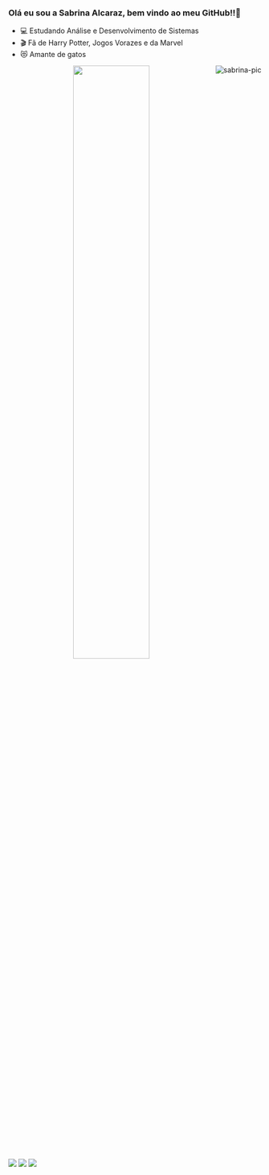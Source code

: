 ### Olá eu sou a Sabrina Alcaraz, bem vindo ao meu GitHub!!🤗
 
- 💻 Estudando Análise e Desenvolvimento de Sistemas 
- 🎬 Fã de Harry Potter, Jogos Vorazes e da Marvel
- 😻 Amante de gatos


<div align="center">
  <a href="https://github.com/Sabrinalcaraz">
  <img width="55%" src="https://github-readme-stats.vercel.app/api?username=Sabrinalcaraz&show_icons=true&theme=dracula&include_all_commits=true&count_private=true"/>
  <img align="right" alt="sabrina-pic" src="https://cdn.discordapp.com/attachments/984550108945338409/984551114286444544/picasion.com_a80b387589b60c392af02d6a3d22e8ca.gif">
    </div> 
    
  ##
    
    
  <a href="https://instagram.com/sabrinalcaraz" target="_blank"><img src="https://img.shields.io/badge/-Instagram-%23E4405F?style=for-the-badge&logo=instagram&logoColor=white" target="_blank"></a>
 	<a href="https://twitter.com/sabriinalcaraz" target="_blank"><img src="https://img.shields.io/badge/Twitter-1DA1F2?style=for-the-badge&logo=twitter&logoColor=white" target="_blank"></a>
  <a href = "mailto:sabrininha,alcaraz.sa@gmail.com"><img src="https://img.shields.io/badge/-Gmail-%23333?style=for-the-badge&logo=gmail&logoColor=white" target="_blank"></a>
 
